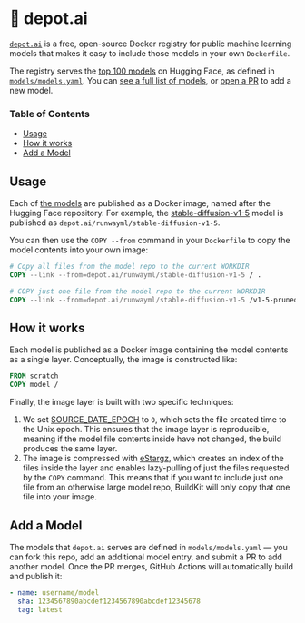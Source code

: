 # 🔮 depot.ai

[`depot.ai`](https://depot.ai) is a free, open-source Docker registry for public machine learning models that makes it easy to include those models in your own `Dockerfile`.

The registry serves the [top 100 models](https://huggingface.co/models?sort=downloads) on Hugging Face, as defined in [`models/models.yaml`](models/models.yaml). You can [see a full list of models](https://depot.ai#models), or [open a PR](#add-a-model) to add a new model.

### Table of Contents

- [Usage](#usage)
- [How it works](#how-it-works)
- [Add a Model](#add-a-model)

## Usage

Each of [the models](https://depot.ai#models) are published as a Docker image, named after the Hugging Face repository. For example, the [stable-diffusion-v1-5](https://depot.ai/runwayml/stable-diffusion-v1-5) model is published as `depot.ai/runwayml/stable-diffusion-v1-5`.

You can then use the `COPY --from` command in your `Dockerfile` to copy the model contents into your own image:

```dockerfile
# Copy all files from the model repo to the current WORKDIR
COPY --link --from=depot.ai/runwayml/stable-diffusion-v1-5 / .

# COPY just one file from the model repo to the current WORKDIR
COPY --link --from=depot.ai/runwayml/stable-diffusion-v1-5 /v1-5-pruned.ckpt .
```

## How it works

Each model is published as a Docker image containing the model contents as a single layer. Conceptually, the image is constructed like:

```dockerfile
FROM scratch
COPY model /
```

Finally, the image layer is built with two specific techniques:

1. We set [SOURCE_DATE_EPOCH](https://github.com/moby/buildkit/blob/master/docs/build-repro.md#source_date_epoch) to `0`, which sets the file created time to the Unix epoch. This ensures that the image layer is reproducible, meaning if the model file contents inside have not changed, the build produces the same layer.
2. The image is compressed with [eStargz](https://github.com/containerd/stargz-snapshotter/blob/main/docs/estargz.md), which creates an index of the files inside the layer and enables lazy-pulling of just the files requested by the `COPY` command. This means that if you want to include just one file from an otherwise large model repo, BuildKit will only copy that one file into your image.

## Add a Model

The models that `depot.ai` serves are defined in `models/models.yaml` — you can fork this repo, add an additional model entry, and submit a PR to add another model. Once the PR merges, GitHub Actions will automatically build and publish it:

```yaml
- name: username/model
  sha: 1234567890abcdef1234567890abcdef12345678
  tag: latest
```
